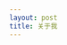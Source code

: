 ```yaml
---
layout: post
title: 关于我
---
```


<!--最开始在[CSDN](http://blog.csdn.net/oxcow)上写博客，后来又增加了[iteye](http://leeyee.iteye.com/)，再后来觉得用GitHub搭建比较有意思，于是这个网址就诞生了……

工作也快七年了，慢慢的也开始“七年之痒”了。总觉得技术这个玩意也就那么回事，面试问的基本跟工作没多大关系。往往问的很深入，实际工作也就那么回事，新鲜感很容易消失的。现在是，如何保持新鲜感和激情比多了解几行代码重要。

本质上还是个比较有责任心的人，不过某些情况下就懒得多管“闲事”了。-->